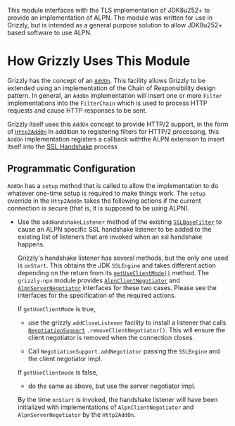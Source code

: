 [//]: # " Copyright (c) 2025 Contributors to the Eclipse Foundation. "
[//]: # " Copyright (c) 2017 Oracle and/or its affiliates. All rights reserved. "
[//]: # "  "
[//]: # " This program and the accompanying materials are made available under the "
[//]: # " terms of the Eclipse Public License v. 2.0, which is available at "
[//]: # " http://www.eclipse.org/legal/epl-2.0. "
[//]: # "  "
[//]: # " This Source Code may also be made available under the following Secondary "
[//]: # " Licenses when the conditions for such availability set forth in the "
[//]: # " Eclipse Public License v. 2.0 are satisfied: GNU General Public License, "
[//]: # " version 2 with the GNU Classpath Exception, which is available at "
[//]: # " https://www.gnu.org/software/classpath/license.html. "
[//]: # "  "
[//]: # " SPDX-License-Identifier: EPL-2.0 OR GPL-2.0 WITH Classpath-exception-2.0 "

This module interfaces with the TLS implementation of JDK8u252+ to
provide an implementation of ALPN.  The module was written for use in
Grizzly, but is intended as a general purpose solution to allow JDK8u252+
based software to use ALPN.

# How Grizzly Uses This Module

Grizzly has the concept of an
[`AddOn`](https://github.com/eclipse-ee4j/grizzly/blob/master/modules/http-server/src/main/java/org/glassfish/grizzly/http/server/AddOn.java).
This facility allows Grizzly to be extended using an implementation of
the Chain of Responsibility design pattern.  In general, an `AddOn`
implementation will insert one or more `Filter` implementations into the
`FilterChain` which is used to process HTTP requests and cause HTTP
responses to be sent.

Grizzly itself uses this `AddOn` concept to provide HTTP/2 support, in
the form of
[`Http2AddOn`](https://github.com/eclipse-ee4j/grizzly/blob/master/modules/http2/src/main/java/org/glassfish/grizzly/http2/Http2AddOn.java)
In addition to registering filters for HTTP/2 processing, this `AddOn`
implementation registers a callback withthe ALPN extension to insert
itself into the
[SSL Handshake](https://www.ibm.com/support/knowledgecenter/en/SSFKSJ_7.1.0/com.ibm.mq.doc/sy10660_.htm)
process

## Programmatic Configuration

`AddOn` has a `setup` method that is called to allow the implementation
to do whatever one-time setup is required to make things work.  The
`setup` override in the `Http2AddOn` takes the following actions if the
current connection is secure (that is, it is supposed to be using ALPN).

* Use the `addHandshakeListener` method of the existing
  [`SSLBaseFilter`](https://github.com/eclipse-ee4j/grizzly/blob/master/modules/grizzly/src/main/java/org/glassfish/grizzly/ssl/SSLBaseFilter.java)
  to cause an ALPN specific SSL handshake listener to be added to the
  existing list of listeners that are invoked when an ssl handshake
  happens.

    Grizzly's handshake listener has several methods, but the only one
    used is `onStart`.  This obtains the JDK `SSLEngine` and takes
    different action depending on the return from its
    [`getUseClientMode()`](https://docs.oracle.com/javase/8/docs/api/javax/net/ssl/SSLEngine.html#getUseClientMode--)
    method.  The `grizzly-npn` module provides
    [`AlpnClientNegotiator`](https://github.com/eclipse-ee4j/grizzly-npn/blob/master/api/src/main/java/org/glassfish/grizzly/npn/AlpnClientNegotiator.java)
    and
    [`AlpnServerNegotiator`](https://github.com/eclipse-ee4j/grizzly-npn/blob/master/api/src/main/java/org/glassfish/grizzly/npn/AlpnServerNegotiator.java)
    interfaces for these two cases.  Please see the interfaces for the
    specification of the required actions.

    If `getUseClientMode` is true,

    * use the grizzly `addCloseListener` facility to install a listener
    that calls
    [`NegotiationSupport`](https://github.com/eclipse-ee4j/grizzly-npn/blob/master/api/src/main/java/org/glassfish/grizzly/npn/NegotiationSupport.java)
    `.removeClientNegotiator()`.  This will ensure the client negotiator
    is removed when the connection closes.

    * Call `NegotiationSupport.addNegotiator` passing the `SSLEngine`
    and the client negotiator impl.

    If `getUseClientmode` is false,

    * do the same as above, but use the server negotiator impl.

    By the time `onStart` is invoked, the handshake listener will have
    been initialized with implementations of `AlpnClientNegotiator` and
    `AlpnServerNegotiator` by the `Http2AddOn`.
